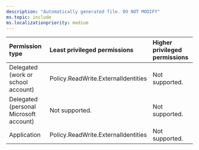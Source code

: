 ```yaml
---
description: "Automatically generated file. DO NOT MODIFY"
ms.topic: include
ms.localizationpriority: medium
---
```


|Permission type|Least privileged permissions|Higher privileged permissions|
|:---|:---|:---|
|Delegated (work or school account)|Policy.ReadWrite.ExternalIdentities|Not supported.|
|Delegated (personal Microsoft account)|Not supported.|Not supported.|
|Application|Policy.ReadWrite.ExternalIdentities|Not supported.|

